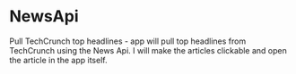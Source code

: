 # NewsApi
Pull TechCrunch top headlines - app will pull top headlines from TechCrunch using the News Api. I will make the articles clickable and open the article in the app itself. 
